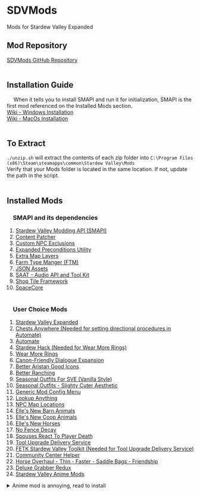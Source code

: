 # SDVMods
Mods for Stardew Valley Expanded

## Mod Repository
[SDVMods GitHub Repository](https://github.com/MayDevelops/SDVMods) 
<br>
<br>
## Installation Guide
&emsp; When it tells you to install SMAPI and run it for initialization, SMAPI is the first mod referenced on the Installed Mods section.
<br>
[Wiki - Windows Installation](https://stardewvalleywiki.com/Modding:Installing_SMAPI_on_Windows)
<br>
[Wiki - MacOs Installation](https://stardewvalleywiki.com/Modding:Installing_SMAPI_on_Mac)
<br>
<br>
## To Extract
```./unzip.sh``` will extract the contents of each zip folder into ```C:\Program Files (x86)\Steam\steamapps\common\Stardew Valley\Mods``` 
<br>
Verify that your Mods folder is located in the same location. If not, update the path in the script.
<br>
<br>
## Installed Mods
###  &emsp;SMAPI and its dependencies
1. [Stardew Valley Modding API (SMAPI)](https://www.nexusmods.com/stardewvalley/mods/2400?tab=description)
2. [Content Patcher](https://www.nexusmods.com/stardewvalley/mods/1915?tab=files)
3. [Custom NPC Exclusions](https://www.nexusmods.com/stardewvalley/mods/7089?tab=files)
4. [Expanded Preconditions Utility](https://www.nexusmods.com/stardewvalley/mods/6529?tab=files)
5. [Extra Map Layers](https://www.nexusmods.com/stardewvalley/mods/9633?tab=files)
6. [Farm Type Manger (FTM)](https://www.nexusmods.com/stardewvalley/mods/3231?tab=files)
7. [JSON Assets](https://www.nexusmods.com/stardewvalley/mods/1720?tab=files)
8. [SAAT - Audio API and Tool Kit](https://www.nexusmods.com/stardewvalley/mods/10747?tab=files)
9. [Shop Tile Framework](https://www.nexusmods.com/stardewvalley/mods/5005?tab=files)
10. [SpaceCore](https://www.nexusmods.com/stardewvalley/mods/1348?tab=files)
<br><br>
### &emsp;User Choice Mods
1. [Stardew Valley Expanded](https://www.nexusmods.com/stardewvalley/mods/3753)
2. [Chests Anywhere (Needed for setting directional procedures in Automate)](https://www.nexusmods.com/stardewvalley/mods/518)
3. [Automate](https://www.nexusmods.com/stardewvalley/mods/1063)
4. [Stardew Hack (Needed for Wear More Rings)](https://www.nexusmods.com/stardewvalley/mods/3213)
5. [Wear More Rings](https://www.nexusmods.com/stardewvalley/mods/3214)
6. [Canon-Friendly Dialogue Expansion](https://www.nexusmods.com/stardewvalley/mods/2544)
7. [Better Aristan Good Icons](https://www.nexusmods.com/stardewvalley/mods/2080)
8. [Better Ranching](https://www.nexusmods.com/stardewvalley/mods/859)
9. [Seasonal Outfits For SVE (Vanilla Style)](https://www.nexusmods.com/stardewvalley/mods/5975)
10. [Seasonal Outfits - Slighty Cuter Aesthetic](https://www.nexusmods.com/stardewvalley/mods/5450)
11. [Generic Mod Config Menu](https://www.nexusmods.com/stardewvalley/mods/5098)
12. [Lookup Anything](https://www.nexusmods.com/stardewvalley/mods/541)
13. [NPC Map Locations](https://www.nexusmods.com/stardewvalley/mods/239)
14. [Elle's New Barn Animals](https://www.nexusmods.com/stardewvalley/mods/3167)
15. [Elle's New Coop Animals](https://www.nexusmods.com/stardewvalley/mods/3168)
16. [Elle's New Horses](https://www.nexusmods.com/stardewvalley/mods/3169)
17. [No Fence Decay](https://www.nexusmods.com/stardewvalley/mods/1180)
18. [Spouses React To Player Death](https://www.nexusmods.com/stardewvalley/mods/7493)
19. [Tool Upgrade Delivery Service](https://www.nexusmods.com/stardewvalley/mods/2938)
20. [FETK Stardew Valley Toolkit (Needed for Tool Upgrade Delivery Service)](https://www.nexusmods.com/stardewvalley/mods/4403)
21. [Community Center Helper](https://www.nexusmods.com/stardewvalley/mods/6893)
22. [Horse Overhaul - Thin - Faster - Saddle Bags - Friendship](https://www.nexusmods.com/stardewvalley/mods/7911)
23. [Deluxe Grabber Redux](https://www.nexusmods.com/stardewvalley/mods/7920)
24. [Stardew Valley Anime Mods](https://www.nexusmods.com/stardewvalley/mods/1839) 
<details>
<summary> Anime mod is annoying, read to install </summary>
For those who are still confused to install this mod
1. Extract this mod, Copy the XNB files inside the ZIP,  move it to your stardew valley files/Content/Portait, Replace the original XNB with Oho Davi Portrait XNB Files
2. Extract Portrait Anime Mods OhoDavi 1.5-1839-1-5-1623159175 into your mods folder and its done
</details>
